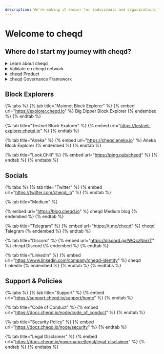 ```yaml
---
description: We're making it easier for individuals and organisations to trust each other.
---
```


# Welcome to cheqd

## Where do I start my journey with cheqd?

<details>

<summary>Learn about cheqd</summary>

* [What is cheqd?](broken-reference)
* [Introduction to decentralised identity](overview/introduction-to-decentralised-identity/)
* [Introduction to $CHEQ](overview/introduction-to-usdcheq.md)
* [Where to fin d $CHEQ](broken-reference)
* [Tokenomics](overview/tokenomics/)

</details>

<details>

<summary>Validate on cheqd network</summary>

* [cheqd Node Documentation](https://docs.cheqd.io/node)
* [Setting up a new cheqd node](https://docs.cheqd.io/node/docs/setup-and-configure)
* [Validator guide](https://docs.cheqd.io/node/docs/validator-guide)

</details>

<details>

<summary>cheqd Product</summary>

* [Product Overview](https://product.cheqd.io/)
* [2022 Roadmap](https://product.cheqd.io/product-essentials/2022-roadmap)
* [Technical Standards and Interop](https://product.cheqd.io/cheqd-product/technical-standards-and-interop-profile)

</details>

<details>

<summary>cheqd Governance Framework</summary>

* [Contributing to cheqd](https://docs.cheqd.io/governance/contributing/contributing)
* [How to vote](getting-set-up-on-cheqd/how-to-vote.md)
* [cheqd Governance Principles](https://docs.cheqd.io/governance/principles/principles)
* [cheqd Governance Forum](https://commonwealth.im/cheqd)

</details>

## Block Explorers

{% tabs %}
{% tab title="Mainnet Block Explorer" %}
{% embed url="https://explorer.cheqd.io" %}
Big Dipper Block Explorer
{% endembed %}
{% endtab %}

{% tab title="Testnet Block Explorer" %}
{% embed url="https://testnet-explorer.cheqd.io" %}
{% endtab %}

{% tab title="Aneka" %}
{% embed url="https://cheqd.aneka.io" %}
Aneka Block Explorer
{% endembed %}
{% endtab %}

{% tab title="Look.Chill" %}
{% embed url="https://ping.pub/cheqd" %}
{% endtab %}
{% endtabs %}

## Socials

{% tabs %}
{% tab title="Twitter" %}
{% embed url="https://twitter.com/cheqd_io" %}
{% endtab %}

{% tab title="Medium" %}


{% embed url="https://blog.cheqd.io" %}
cheqd Medium blog
{% endembed %}
{% endtab %}

{% tab title="Telegram" %}
{% embed url="https://t.me/cheqd" %}
cheqd Telegram
{% endembed %}
{% endtab %}

{% tab title="Discord" %}
{% embed url="https://discord.gg/WQczNmzT" %}
cheqd Discord
{% endembed %}
{% endtab %}

{% tab title="LinkedIn" %}
{% embed url="https://www.linkedin.com/company/cheqd-identity" %}
cheqd LinkedIn
{% endembed %}
{% endtab %}
{% endtabs %}

## Support & Policies

{% tabs %}
{% tab title="Support" %}
{% embed url="https://support.cheqd.io/support/home" %}
{% endtab %}

{% tab title="Code of Conduct" %}
{% embed url="https://docs.cheqd.io/node/code_of_conduct" %}
{% endtab %}

{% tab title="Security Policy" %}
{% embed url="https://docs.cheqd.io/node/security" %}
{% endtab %}

{% tab title="Legal Disclaimer" %}
{% embed url="https://docs.cheqd.io/governance/legal/legal-disclaimer" %}
{% endtab %}
{% endtabs %}
